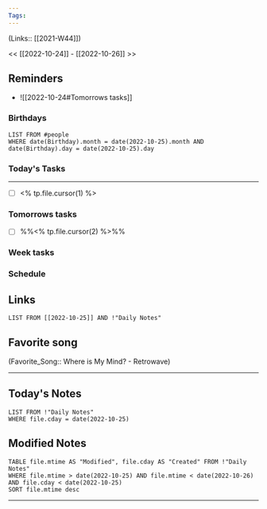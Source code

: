 ```yaml
---
Tags:
---
```

(Links:: [[2021-W44]])

<< [[2022-10-24]] - [[2022-10-26]] >>
## Reminders
- ![[2022-10-24#Tomorrows tasks]]
### Birthdays
```dataview
LIST FROM #people 
WHERE date(Birthday).month = date(2022-10-25).month AND date(Birthday).day = date(2022-10-25).day

```
### Today's Tasks
---
- [ ] <% tp.file.cursor(1) %>



### Tomorrows tasks
- [ ] %%<% tp.file.cursor(2) %>%%
### Week tasks
### Schedule

## Links
```dataview
LIST FROM [[2022-10-25]] AND !"Daily Notes"
```
## Favorite song
(Favorite_Song:: Where is My Mind? - Retrowave)
___
## Today's Notes
```dataview
LIST FROM !"Daily Notes"
WHERE file.cday = date(2022-10-25)
```
## Modified Notes
```dataview
TABLE file.mtime AS "Modified", file.cday AS "Created" FROM !"Daily Notes" 
WHERE file.mtime > date(2022-10-25) AND file.mtime < date(2022-10-26) AND file.cday < date(2022-10-25)
SORT file.mtime desc
```
___
